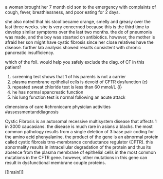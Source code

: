a woman brought her 7 month old son to the emergency with complaints of cough, fever, breathlessness, and poor eating for 2 days. 

she also noted that his stool became orange, smelly and greasy over the last three weeks. she is very concerned because this is the third time to develop similar symptoms over the last two months. the dx of pneumonia was made, and the boy was stsarted on antibiotics. however, the mother is afraid her son might have cystic fibrosis since her close relatives have the disease. further lab analysis showed results consistent with chronic pancreatic insufficiency. 

which of the foll. would help you safely exclude the diag. of CF in this patient? 

1. screening test shows that 1 of his parents is not a carrier 
2. plasma membrane epithelial cells is devoid of CFTR dysfunction (c)
3. repeated sweat chloride test is less than 60 mmol/L {i}
4. he has normal spancreatic function 
5. his lung function test is normal following an acute attack 

dimensions of care #chroniccare 
physician activities #assessmentanddiagnosis 

Cystic Fibrosis is an autosomal recessive multisystem disease that affects 1 in 3000 caucasians. the disease is much rare in asians a blacks. the most common pathology results from a single deletion of 3 base pair coding for the amino acid phenyalanine. the product of the gene is an abnormal protein called cystic fibrosis trns-membrance conductance regulator (CFTR). this abnormality results in intracellular degradation of the protein and thus its absence from the plasma membrane of epithelial cells in the most common mutations in the CFTR gene. however, other mutations in this gene can result in dysfunctional membrane couple proteins. 

[[!main!]]
